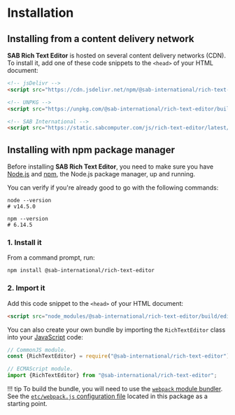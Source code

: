 # Installation

## Installing from a content delivery network
**SAB Rich Text Editor** is hosted on several content delivery networks (CDN).
To install it, add one of these code snippets to the `<head>` of your HTML document:

``` html
<!-- jsDelivr -->
<script src="https://cdn.jsdelivr.net/npm/@sab-international/rich-text-editor/build/editor.js"></script>

<!-- UNPKG -->
<script src="https://unpkg.com/@sab-international/rich-text-editor/build/editor.js"></script>

<!-- SAB International -->
<script src="https://static.sabcomputer.com/js/rich-text-editor/latest/editor.js"></script>
```

## Installing with npm package manager
Before installing **SAB Rich Text Editor**, you need to make sure you have [Node.js](https://nodejs.org)
and [npm](https://www.npmjs.com), the Node.js package manager, up and running.

You can verify if you're already good to go with the following commands:

``` shell
node --version
# v14.5.0

npm --version
# 6.14.5
```

### 1. Install it
From a command prompt, run:

``` shell
npm install @sab-international/rich-text-editor
```

### 2. Import it
Add this code snippet to the `<head>` of your HTML document:

``` html
<script src="node_modules/@sab-international/rich-text-editor/build/editor.js"></script>
```

You can also create your own bundle by importing the `RichTextEditor` class into
your [JavaScript](https://developer.mozilla.org/en-US/docs/Web/JavaScript) code:

``` js
// CommonJS module.
const {RichTextEditor} = require("@sab-international/rich-text-editor");

// ECMAScript module.
import {RichTextEditor} from "@sab-international/rich-text-editor";
```

!!! tip
	To build the bundle, you will need to use the [`webpack` module bundler](https://webpack.js.org).  
	See the [`etc/webpack.js` configuration file](https://github.com/sab-international/rich-text-editor/blob/main/etc/webpack.js) located in this package as a starting point.
